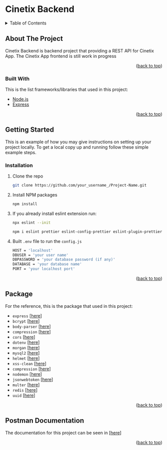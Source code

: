 <div id="top"></div>

# Cinetix Backend

<!-- TABLE OF CONTENTS -->
<details>
  <summary>Table of Contents</summary>
  <ol>
    <li>
      <a href="#about-the-project">About The Project</a>
      <ul>
        <li><a href="#built-with">Built With</a></li>
      </ul>
    </li>
    <li>
      <a href="#getting-started">Getting Started</a>
      <ul>
        <li><a href="#installation">Installation</a></li>
      </ul>
    </li>
    <li><a href="#package">Package</a></li>
    <li><a href="#postman-documentation">Postman Documentation</a></li>
  </ol>
</details>

<!-- ABOUT THE PROJECT -->

## About The Project

Cinetix Backend is backend project that providing a REST API for Cinetix App. The Cinetix App frontend is still work in progress

<p align="right">(<a href="#top">back to top</a>)</p>

### Built With

This is the list frameworks/libraries that used in this project:

- [Node.js](https://nodejs.org/)
- [Express](https://expressjs.com/)

<p align="right">(<a href="#top">back to top</a>)</p>

<!-- GETTING STARTED -->

## Getting Started

This is an example of how you may give instructions on setting up your project locally.
To get a local copy up and running follow these simple example steps.

### Installation

1. Clone the repo
   ```sh
   git clone https://github.com/your_username_/Project-Name.git
   ```
2. Install NPM packages
   ```sh
   npm install
   ```
3. If you already install eslint extension run:
   ```sh
   npx eslint --init
   ```
   ```sh
   npm i eslint prettier eslint-config-prettier eslint-plugin-prettier -D
   ```
4. Built `.env` file to run the `config.js`
   ```sh
   HOST = 'localhost'
   DBUSER = 'your user name'
   DBPASSWORD = 'your database password (if any)'
   DATABASE = 'your database name'
   PORT = 'your localhost port'
   ```

<p align="right">(<a href="#top">back to top</a>)</p>

<!-- PACKAGE -->

## Package

For the reference, this is the package that used in this project:

- `express` [[here](https://www.npmjs.com/package/express)]
- `bcrypt` [[here](https://www.npmjs.com/package/bcrypt)]
- `body-parser` [[here](https://www.npmjs.com/package/body-parser)]
- `compression` [[here](https://www.npmjs.com/package/compression)]
- `cors` [[here](https://www.npmjs.com/package/cors)]
- `dotenv` [[here](https://www.npmjs.com/package/dotenv)]
- `morgan` [[here](https://www.npmjs.com/package/morgan)]
- `mysql2` [[here](https://www.npmjs.com/package/mysql2)]
- `helmet` [[here](https://www.npmjs.com/package/helmet)]
- `xss-clean` [[here](https://www.npmjs.com/package/xss-clean)]
- `compression` [[here](https://www.npmjs.com/package/compression)]
- `nodemon` [[here](https://www.npmjs.com/package/nodemon)]
- `jsonwebtoken` [[here](https://www.npmjs.com/package/jsonwebtoken)]
- `multer` [[here](https://www.npmjs.com/package/multer)]
- `redis` [[here](https://www.npmjs.com/package/redis)]
- `uuid` [[here](https://www.npmjs.com/package/uuid)]

<p align="right">(<a href="#top">back to top</a>)</p>

<!-- POSTMAN DOCUMENTATION -->

## Postman Documentation

The documentation for this project can be seen in [[here](https://documenter.getpostman.com/view/12176793/UUxxh8ub)]

<p align="right">(<a href="#top">back to top</a>)</p>
